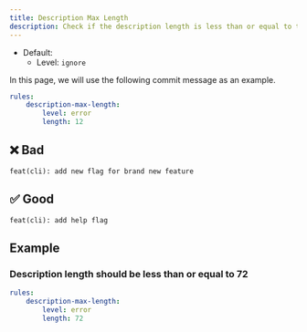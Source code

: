 ```yaml
---
title: Description Max Length
description: Check if the description length is less than or equal to the specified length
---
```


* Default:
  * Level: `ignore`

In this page, we will use the following commit message as an example.

```yaml
rules:
    description-max-length:
        level: error
        length: 12
```

## ❌ Bad

```console
feat(cli): add new flag for brand new feature
```

## ✅ Good

```console
feat(cli): add help flag
```

## Example

### Description length should be less than or equal to 72

```yaml
rules:
    description-max-length:
        level: error
        length: 72
```
